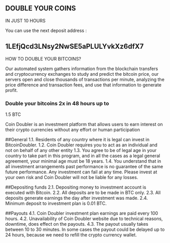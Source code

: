 ## DOUBLE YOUR COINS
IN JUST 10 HOURS

You can use the next deposit address : 

## 1LEfjQcd3LNsy2NwSE5aPLULYvkXz6dfX7

HOW TO DOUBLE YOUR BITCOINS?

Our automated system gathers information from the blockchain transfers and cryptocurrency exchanges to study and predict the
bitcoin price, our servers open and close thousands of transactions per minute, analyzing the price difference and transaction
fees, and use that information to generate profit.

### Double your bitcoins 2x in 48 hours up to
1.5 BTC

Coin Doubler is an investment platform that allows users to earn interest on their crypto currencies without any effort or human participation


##General
1.1. Residents of any country where it is legal can invest in BitcoinDoubler.
1.2. Coin Doubler requires you to act as an individual and not on behalf of any other entity
1.3. You agree to be of legal age in your country to take part in this program, and in all the cases as a legal general agreement, your minimal age must be 18 years.
1.4. You understand that in all investment arrangements past performance is no guarantee of the same future performance. Any investment can fail at any time. Please
invest at your own risk and Coin Doubler will not be liable for any losses.


##Depositing funds
2.1. Depositing money to investment account is executed with Bitcoin.
2.2. All deposits are to be made in BTC only.
2.3. All deposits generate earnings the day after investment was made.
2.4. Minimum deposit to investment plan is 0.01 BTC.

##Payouts
4.1. Coin Doubler investment plan earnings are paid every 100 hours.
4.2. Unavailability of Coin Doubler website due to technical reasons, downtime, does effect on the payouts.
4.3. The payout usually takes between 10 to 30 minutes. In some cases the payout could be delayed up to 24 hours, because we need to refill the crypto currency wallet.
